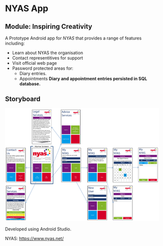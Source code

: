 # NYAS App
## Module: Inspiring Creativity

A Prototype Android app for _NYAS_ that provides a range of features including:
* Learn about NYAS the organisation
* Contact representitives for support
* Visit official web page
* Password protected areas for:
  * Diary entries.
  * Appointments
__Diary and appointment entries persisted in SQL database.__

## Storyboard
![alt text](https://github.com/cnicholas63/NYAS_Final/blob/master/Storyboard.png "Storyboard")

Developed using Android Studio.

NYAS: https://www.nyas.net/
